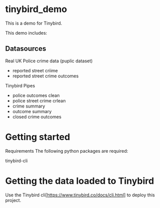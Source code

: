 # tinybird_demo
This is a demo for Tinybird.

This demo includes:

## Datasources
Real UK Police crime data (puplic dataset)
- reported street criime
- reported street crime outcomes

Tinybird Pipes
- police outcomes clean
- police street crime crlean
- crime summary
- outcome summary
- closed crime outcomes

# Getting started
Requirements
The following python packages are required:

tinybird-cli

# Getting the data loaded to Tinybird
Use the Tinybird cli[https://www.tinybird.co/docs/cli.html]  to deploy this project. 
